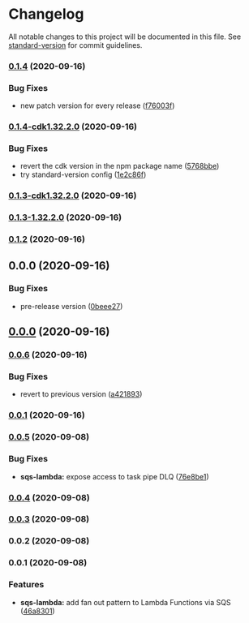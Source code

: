 # Changelog

All notable changes to this project will be documented in this file. See [standard-version](https://github.com/conventional-changelog/standard-version) for commit guidelines.

### [0.1.4](https://github.com/flyingImer/cdk-distributed-computing/compare/v0.1.4-cdk1.32.2.0...v0.1.4) (2020-09-16)


### Bug Fixes

* new patch version for every release ([f76003f](https://github.com/flyingImer/cdk-distributed-computing/commit/f76003f1994eedd6600c7cc42e02f91b99866b80))

### [0.1.4-cdk1.32.2.0](https://github.com/flyingImer/cdk-distributed-computing/compare/v0.1.3-cdk1.32.2.0...v0.1.4-cdk1.32.2.0) (2020-09-16)


### Bug Fixes

* revert the cdk version in the npm package name ([5768bbe](https://github.com/flyingImer/cdk-distributed-computing/commit/5768bbe7b2bc0925959140dc63860023f83e80a1))
* try standard-version config ([1e2c86f](https://github.com/flyingImer/cdk-distributed-computing/commit/1e2c86f0e84bf8465f97a8b4768d880b74b03bdb))

### [0.1.3-cdk1.32.2.0](https://github.com/flyingImer/cdk-distributed-computing/compare/v0.1.3-1.32.2.0...v0.1.3-cdk1.32.2.0) (2020-09-16)

### [0.1.3-1.32.2.0](https://github.com/flyingImer/cdk-distributed-computing/compare/v0.1.2...v0.1.3-1.32.2.0) (2020-09-16)

### [0.1.2](https://github.com/flyingImer/cdk-distributed-computing/compare/v0.0.0...v0.1.2) (2020-09-16)

## 0.0.0 (2020-09-16)


### Bug Fixes

* pre-release version ([0beee27](https://github.com/flyingImer/cdk-distributed-computing/commit/0beee2783201b8c333b10457f188bcb0a16d424d))

## [0.0.0](https://github.com/flyingImer/cdk-distributed-computing/compare/v0.0.6...v0.0.0) (2020-09-16)

### [0.0.6](https://github.com/flyingImer/cdk-distributed-computing/compare/v0.0.5...v0.0.6) (2020-09-16)


### Bug Fixes

* revert to previous version ([a421893](https://github.com/flyingImer/cdk-distributed-computing/commit/a421893bfbeff37798f109e3c0fa2e1fe75a4e30))

### [0.0.1](https://github.com/flyingImer/cdk-distributed-computing/compare/v0.0.5...v0.0.1) (2020-09-16)

### [0.0.5](https://github.com/flyingImer/cdk-distributed-computing/compare/v0.0.4...v0.0.5) (2020-09-08)


### Bug Fixes

* **sqs-lambda:** expose access to task pipe DLQ ([76e8be1](https://github.com/flyingImer/cdk-distributed-computing/commit/76e8be1eeafcf6a7eca22edc234c2bca82e50e13))

### [0.0.4](https://github.com/flyingImer/cdk-distributed-computing/compare/v0.0.3...v0.0.4) (2020-09-08)

### [0.0.3](https://github.com/flyingImer/cdk-distributed-computing/compare/v0.0.2...v0.0.3) (2020-09-08)

### 0.0.2 (2020-09-08)

### 0.0.1 (2020-09-08)


### Features

* **sqs-lambda:** add fan out pattern to Lambda Functions via SQS ([46a8301](https://github.com/flyingImer/cdk-distributed-computing/commit/46a830197dc0cc7abbeb027d40fdcbc370dbe641))
